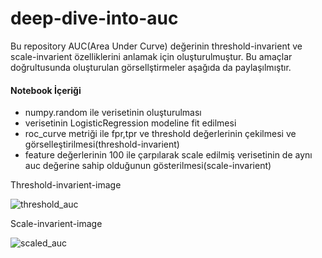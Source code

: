 # deep-dive-into-auc
Bu  repository AUC(Area Under Curve) değerinin threshold-invarient ve scale-invarient özelliklerini anlamak için oluşturulmuştur. Bu amaçlar doğrultusunda oluşturulan görsellştirmeler aşağıda da paylaşılmıştır.

#### Notebook İçeriği
- numpy.random ile verisetinin oluşturulması
- verisetinin LogisticRegression modeline fit edilmesi
- roc_curve metriği ile fpr,tpr ve threshold değerlerinin çekilmesi ve görselleştirilmesi(threshold-invarient)
- feature değerlerinin 100 ile çarpılarak scale edilmiş verisetinin de aynı auc değerine sahip olduğunun gösterilmesi(scale-invarient)



Threshold-invarient-image
  
![threshold_auc](https://github.com/msnunu/deep-dive-into-auc/assets/124269047/0f4b36f8-9517-4139-b62e-d7656c19d228)

Scale-invarient-image
  
![scaled_auc](https://github.com/msnunu/deep-dive-into-auc/assets/124269047/e20bc64e-0fe9-41dd-9ebb-2e7a4e7224f7)
